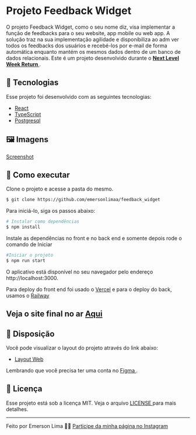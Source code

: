 # Projeto Feedback Widget

  O projeto Feedback Widget, como o seu nome diz, visa implementar a função de feedbacks para o seu website, app mobile ou web app. A solução traz na sua implementação agilidade e disponibiliza ao adm ver todos os feedbacks dos usuários e recebé-los por e-mail de forma automática enquanto mantém os mesmos dados dentro de um banco de dados relacionais.
  Este é um projeto desenvolvido durante o **[ Next Level Week Return ](https://nextlevelweek.com/cronograma/8)**.
<br>

##  🧪 Tecnologias

Esse projeto foi desenvolvido com as seguintes tecnologias:

- [ React ](https://reactjs.org)
- [ TypeScript ](https://www.typescriptlang.org/)
- [ Postgresql ](https://www.postgresql.org/)

##  🖼️ Imagens

[Screenshot](https://github.com/emersonlimaa/feedback_widget/blob/main/Images/1.png)

##  🚀 Como executar

Clone o projeto e acesse a pasta do mesmo.

```bash
$ git clone https://github.com/emersonlimaa/feedback_widget
```

Para iniciá-lo, siga os passos abaixo:
```bash
# Instalar como dependências
$ npm install
```

Instale as dependências no front e no back end e somente depois rode o comando de Iniciar
```bash
#Iniciar o projeto
$ npm run start
```
O aplicativo está disponível no seu navegador pelo endereço http://localhost:3000.

Para deploy do front end foi usado o [Vercel](https://vercel.com) e para o deploy do back, usamos o [Railway](https://railway.app)

## Veja o site final no ar [Aqui](feedback-widget-otujnnskc-mers77.vercel.app)

##  🔖 Disposição

Você pode visualizar o layout do projeto através do link abaixo:

- [ Layout Web ](https://www.figma.com/file/NpEanTJe6Isf0cT9ndWIbB/Feedback-Widget-(Community)?node-id=100%3A3925)

Lembrando que você precisa ter uma conta no [ Figma ](http://figma.com/).

##  📝 Licença

Esse projeto está sob a licença MIT. Veja o arquivo [ LICENSE ](LICENSE.md) para mais detalhes.

---

Feito por Emerson Lima 👋🏻 [ Participe da minha página no Instagram ](https://instagram.com/merscodes_)

